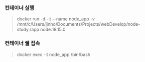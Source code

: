 ### 컨테이너 실행
> docker run -d -it --name node_app -v /mnt/c/Users/jinho/Documents/Projects/webDevelop/node-study:/app node:18.15.0

### 컨테이너 쉘 접속
> docker exec -it node_app /bin/bash